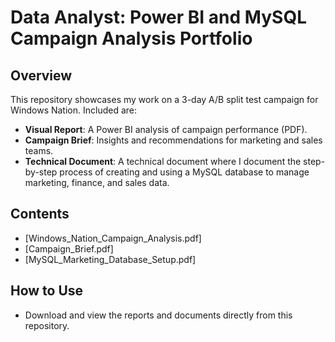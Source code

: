 # Data Analyst: Power BI and MySQL Campaign Analysis Portfolio

## Overview
This repository showcases my work on a 3-day A/B split test campaign for Windows Nation. Included are:
- **Visual Report**: A Power BI analysis of campaign performance (PDF).
- **Campaign Brief**: Insights and recommendations for marketing and sales teams.
- **Technical Document**: A technical document where I document the step-by-step process of creating and using a MySQL database to manage marketing, finance, and sales data.

## Contents
- [Windows_Nation_Campaign_Analysis.pdf]
- [Campaign_Brief.pdf]
- [MySQL_Marketing_Database_Setup.pdf]

## How to Use
- Download and view the reports and documents directly from this repository.
